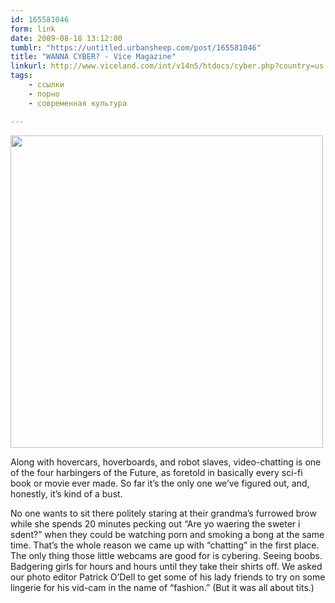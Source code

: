 ```yaml
---
id: 165581046
form: link
date: 2009-08-18 13:12:00
tumblr: "https://untitled.urbansheep.com/post/165581046"
title: "WANNA CYBER? - Vice Magazine"
linkurl: http://www.viceland.com/int/v14n5/htdocs/cyber.php?country=us
tags:
    - ссылки
    - порно
    - современная культура

---
```

<p><a href="http://www.viceland.com/int/v14n5/htdocs/cyber.php?country=us"><img src="http://www.viceland.com/int/v14n5/htdocs/cyber/3.jpg" width="500" border="0"/></a></p>

<p>Along with hovercars, hoverboards, and robot slaves, video-chatting is one of the four harbingers of the Future, as foretold in basically every sci-fi book or movie ever made. So far it’s the only one we’ve figured out, and, honestly, it’s kind of a bust.</p>

<p>No one wants to sit there politely staring at their grandma’s furrowed brow while she spends 20 minutes pecking out “Are yo waering the sweter i sdent?” when they could be watching porn and smoking a bong at the same time. That’s the whole reason we came up with “chatting” in the first place. The only thing those little webcams are good for is cybering. Seeing boobs. Badgering girls for hours and hours until they take their shirts off. We asked our photo editor Patrick O’Dell to get some of his lady friends to try on some lingerie for his vid-cam in the name of “fashion.” (But it was all about tits.)</p>
